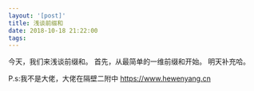 ```yaml
---
layout: '[post]'
title: 浅谈前缀和
date: 2018-10-18 21:22:00
tags:
---
```


今天，我们来浅谈前缀和。
首先，从最简单的一维前缀和开始。
明天补充哈。




P.s:我不是大佬，大佬在隔壁二附中 https://www.hewenyang.cn
